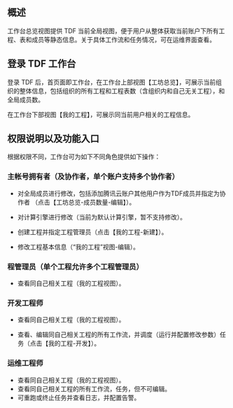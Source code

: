 ## 概述

工作台总览视图提供 TDF 当前全局视图，便于用户从整体获取当前账户下所有工程、表和成员等静态信息。关于具体工作流和任务情况，可在运维界面查看。

## 登录 TDF 工作台

登录 TDF 后，首页面即工作台，在工作台上部视图【工坊总览】，可展示当前组织的整体信息，包括组织的所有工程和工程表数（含组织内和自己无关工程），和全局成员数。

在工作台下部视图【我的工程】，可展示同当前用户相关的工程信息。

## 权限说明以及功能入口

根据权限不同，工作台可为如下不同角色提供如下操作：

### 主帐号拥有者（及协作者，单个账户支持多个协作者）

- 对全局成员进行修改，包括添加腾讯云账户其他用户作为TDF成员并指定为协作者 （点击【工坊总览-成员数量-编辑】）。

- 对计算引擎进行修改（当前为默认计算引擎，暂不支持修改）。

- 创建工程并指定工程管理员（点击【我的工程-新建】）。

- 修改工程基本信息（“我的工程”视图-编辑）。

### 程管理员（单个工程允许多个工程管理员）

- 查看同自己相关工程（我的工程视图）。

### 开发工程师

- 查看同自己相关工程（我的工程视图）。

- 查看、编辑同自己相关工程的所有工作流，并调度（运行并配置修改参数）任务（点击【我的工程-开发】）。

### 运维工程师

- 查看同自己相关工程（我的工程视图）。
- 查看同自己相关工程的所有工作流，任务，但不可编辑。
- 可重跑或终止任务并查看日志，并配置告警。

